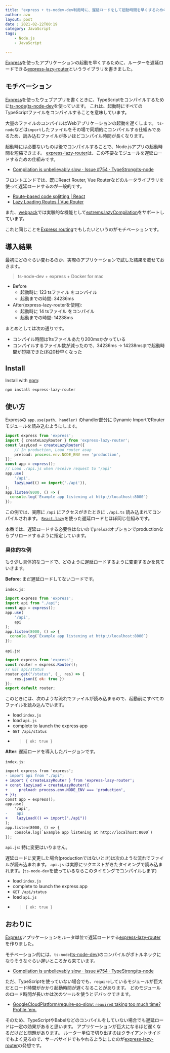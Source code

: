 ```yaml
---
title: "express + ts-nodev-dev利用時に、遅延ロードをして起動時間を早くするためのライブラリを書いた"
author: azu
layout: post
date : 2021-02-22T00:19
category: JavaScript
tags:
    - Node.js
    - JavaScript

---
```


[Express](https://expressjs.com/)を使ったアプリケーションの起動を早くするために、ルーターを遅延ロードできる[express-lazy-router](https://github.com/azu/express-lazy-router)というライブラリを書きました。

## モチベーション

[Express](https://expressjs.com/)を使ったウェブアプリを書くときに、TypeScriptをコンパイルするために[ts-node](https://github.com/TypeStrong/ts-node)([ts-node-dev](https://github.com/wclr/ts-node-dev)を使っています。
これは、起動時にすべてのTypeScriptファイルをコンパイルすることを意味しています。

大量のファイルのコンパイルはWebアプリケーションの起動を遅くします。
`ts-node`などは`import`したファイルをその場で同期的にコンパイルする仕組みであるため、読み込むファイルが多いほどコンパイル時間が長くなります。

起動時には必要ないものは後でコンパイルすることで、Node.jsアプリの起動時間を短縮できます。
[express-lazy-router](https://github.com/azu/express-lazy-router)は、この不要なモジュールを遅延ロードするための仕組みです。

- [Compilation is unbelievably slow · Issue #754 · TypeStrong/ts-node](https://github.com/TypeStrong/ts-node/issues/754)

フロントエンドでは、既にReact Router, Vue Routerなどのルータライブラリを使って遅延ロードするのが一般的です。

- [Route-based code splitting | React](https://reactjs.org/docs/code-splitting.html#route-based-code-splitting)
- [Lazy Loading Routes | Vue Router](https://router.vuejs.org/guide/advanced/lazy-loading.html)

また、[webpack](https://github.com/webpack/webpack)では実験的な機能として[extrems.lazyCompilation](https://github.com/webpack/webpack/releases/tag/v5.17.0)をサポートしています。

これと同じことを[Express routing](https://expressjs.com/en/guide/routing.html)でもしたいというのがモチベーションです。

## 導入結果

最初にどのぐらい変わるのか、実際のアプリケーションで試した結果を載せておきます。

> ts-node-dev + express + Docker for mac

- Before
  - 起動時に 123 tsファイル をコンパイル
  - 起動までの時間: 34236ms
- After(express-lazy-routerを使用):
  - 起動時に 14 tsファイル をコンパイル
  - 起動までの時間: 14238ms

まとめとしては次の通りです。

- コンパイル時間は1tsファイルあたり200msかかっている
- コンパイルするファイル数が減ったので、34236ms → 14238msまで起動時間が短縮できた(約20秒早くなった

## Install

Install with [npm](https://www.npmjs.com/):

    npm install express-lazy-router

## 使い方

Expressの `app.use(path, handler)` のhandler部分に Dynamic ImportでRouterモジュールを読み込むようにします。

```ts
import express from 'express';
import { createLazyRouter } from 'express-lazy-router';
const lazyLoad = createLazyRouter({
    // In production, Load router asap
    preload: process.env.NODE_ENV === 'production',
});
const app = express();
// Load ./api.js when receive request to "/api"
app.use(
    '/api',
    lazyLoad(() => import('./api')),
);
app.listen(8000, () => {
  console.log(`Example app listening at http://localhost:8000`)
});
```

この例では、実際に `/api` にアクセスがきたときに `./api.ts` 読み込まれてコンパイルされます。
[`React.lazy`](https://ja.reactjs.org/docs/code-splitting.html)を使った遅延ロードとほぼ同じ仕組みです。

本番では、遅延ロードする必要性はないので`preload`オプションでproductionならプリロードするように指定しています。

### 具体的な例

もう少し具体的なコードで、どのように遅延ロードするように変更するかを見ていきます。

**Before**: まだ遅延ロードしてないコードです。

`index.js`:

```js
import express from 'express';
import api from "./api";
const app = express();
app.use(
    '/api',
    api
);
app.listen(8000, () => {
  console.log(`Example app listening at http://localhost:8000`)
});
```

`api.js`:

```js
import express from 'express';
const router = express.Router();
// GET api/status
router.get("/status", (_, res) => {
    res.json({ ok: true })
});
export default router;
```

このときには、次のような流れでファイルが読み込まるので、起動前にすべてのファイルを読み込んでいます。

- load `index.js`
- load `api.js`
- complete to launch the express app 
- `GET /api/status`
- > `{ ok: true }`

**After**: 遅延ロードを導入したバージョンです。

`index.js`:

```diff
import express from 'express';
- import api from "./api";
+ import { createLazyRouter } from 'express-lazy-router';
+ const lazyLoad = createLazyRouter({
+     preload: process.env.NODE_ENV === 'production',
+ });
const app = express();
app.use(
    '/api',
-    api
+    lazyLoad(() => import("./api"))
);
app.listen(8000, () => {
    console.log(`Example app listening at http://localhost:8000`)
});
```

`api.js`: 特に変更はいりません。

遅延ロードに変更した場合(productionではないとき)は次のような流れでファイルが読み込まれます。
`api.js` は実際にリクエストがきたタイミングで読み込まれます。(`ts-node-dev`を使っているならこのタイミングでコンパイルします)

- load `index.js`
- complete to launch the express app
- `GET /api/status`
- load `api.js`
- > `{ ok: true }`

## おわりに

[Express](https://expressjs.com/)アプリケーションをルータ単位で遅延ロードする[express-lazy-router](https://github.com/azu/express-lazy-router)を作りました。

モチベーション的には、`ts-node`([ts-node-dev](https://github.com/wclr/ts-node-dev))のコンパイルがボトルネックになりそうなぐらい遅いところから来ています。

- [Compilation is unbelievably slow · Issue #754 · TypeStrong/ts-node](https://github.com/TypeStrong/ts-node/issues/754)

ただ、TypeScriptを使っていない場合でも、`require`しているモジュールが巨大だとロード時間がかかり起動時間が遅くなることがあります。
どのモジュールのロード時間が長いかは次のツールを使うとデバックできます。

- [GoogleCloudPlatform/require-so-slow: `require`s taking too much time? Profile 'em.](https://github.com/GoogleCloudPlatform/require-so-slow)

そのため、TypeScriptやBabelなどのコンパイルをしていない場合でも遅延ロードは一定の効果があると思います。
アプリケーションが巨大になるほど遅くなるだけだと問題があります。
ルーター単位で切り出すのはクライアントサイドでもよく見るので、サーバサイドでもやれるようにしたのが[express-lazy-router](https://github.com/azu/express-lazy-router)の発想です。
